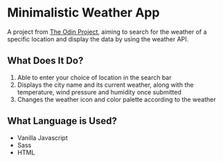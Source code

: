 # Minimalistic Weather App
A project from [The Odin Project](https://www.theodinproject.com/lessons/node-path-javascript-weather-app), aiming to search for the weather of a specific location and display the data by using the weather API.

## What Does It Do?
1. Able to enter your choice of location in the search bar
2. Displays the city name and  its current weather, along with the temperature, wind pressure and humidity once submitted
3. Changes the weather icon and color palette according to the weather

## What Language is Used?
- Vanilla Javascript
- Sass
- HTML 
